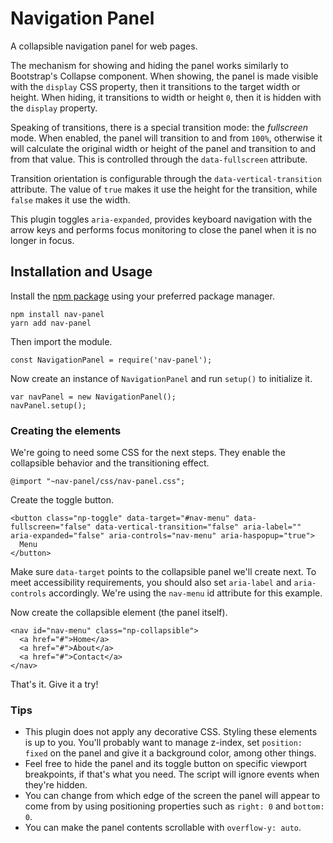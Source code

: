 # Navigation Panel
A collapsible navigation panel for web pages.

The mechanism for showing and hiding the panel works similarly to Bootstrap's Collapse component. When showing, the panel is made visible with the `display` CSS property, then it transitions to the target width or height. When hiding, it transitions to width or height `0`, then it is hidden with the `display` property.

Speaking of transitions, there is a special transition mode: the _fullscreen_ mode. When enabled, the panel will transition to and from `100%`, otherwise it will calculate the original width or height of the panel and transition to and from that value. This is controlled through the `data-fullscreen` attribute.

Transition orientation is configurable through the `data-vertical-transition` attribute. The value of `true` makes it use the height for the transition, while `false` makes it use the width.

This plugin toggles `aria-expanded`, provides keyboard navigation with the arrow keys and performs focus monitoring to close the panel when it is no longer in focus.

## Installation and Usage
Install the [npm package](https://www.npmjs.com/package/nav-panel) using your preferred package manager.
```
npm install nav-panel
yarn add nav-panel
```

Then import the module.
```
const NavigationPanel = require('nav-panel');
```

Now create an instance of `NavigationPanel` and run `setup()` to initialize it.
```
var navPanel = new NavigationPanel();
navPanel.setup();
```

### Creating the elements
We're going to need some CSS for the next steps. They enable the collapsible behavior and the transitioning effect.
```
@import "~nav-panel/css/nav-panel.css";
```

Create the toggle button.
```
<button class="np-toggle" data-target="#nav-menu" data-fullscreen="false" data-vertical-transition="false" aria-label="" aria-expanded="false" aria-controls="nav-menu" aria-haspopup="true">
  Menu
</button>
```
Make sure `data-target` points to the collapsible panel we'll create next. To meet accessibility requirements, you should also set `aria-label` and `aria-controls` accordingly. We're using the `nav-menu` id attribute for this example.

Now create the collapsible element (the panel itself).
```
<nav id="nav-menu" class="np-collapsible">
  <a href="#">Home</a>
  <a href="#">About</a>
  <a href="#">Contact</a>
</nav>
```

That's it. Give it a try!

### Tips
- This plugin does not apply any decorative CSS. Styling these elements is up to you. You'll probably want to manage z-index, set `position: fixed` on the panel and give it a background color, among other things.
- Feel free to hide the panel and its toggle button on specific viewport breakpoints, if that's what you need. The script will ignore events when they're hidden.
- You can change from which edge of the screen the panel will appear to come from by using positioning properties such as `right: 0` and `bottom: 0`.
- You can make the panel contents scrollable with `overflow-y: auto`.

